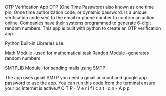 OTP Verification App OTP (One Time Password) also known as one time pin, Onne time authorization code, or dynamic password. is a unique verification code sent to the email or phone number to confirm an action online. Companies have their systems programmed to generate 6-digit random numbers. This app is built with python to create an OTP verification app.

Python Built-in Libraries use: 

Math Module -used for mathematical task Randon Module -generates random numbers 

SMTPLIB Module -for sending mails using SMTP

The app uses gmail SMTP you need a gmail account and google app password to use the app. You can run this code from the terminal ensure your pc internet is active.# O T P - V e r i f i c a t i o n - A p p
